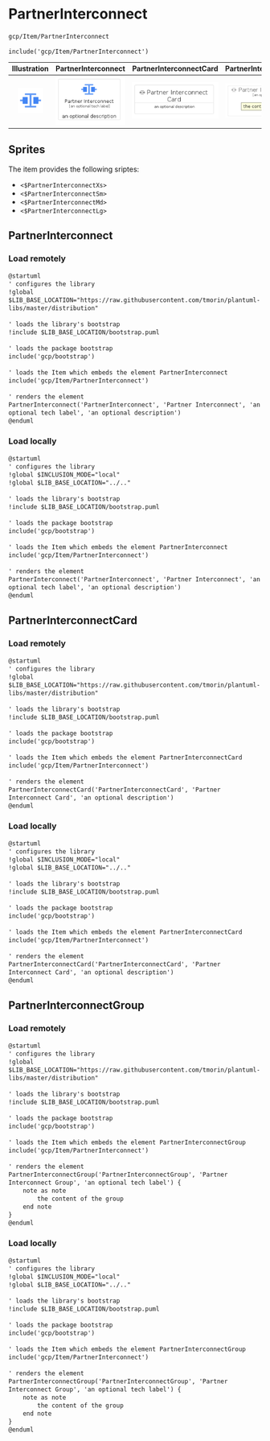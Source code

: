 # PartnerInterconnect


```text
gcp/Item/PartnerInterconnect
```

```text
include('gcp/Item/PartnerInterconnect')
```



| Illustration | PartnerInterconnect | PartnerInterconnectCard | PartnerInterconnectGroup |
| :---: | :---: | :---: | :---: |
| ![illustration for Illustration](../../gcp/Item/PartnerInterconnect.png) | ![illustration for PartnerInterconnect](../../gcp/Item/PartnerInterconnect.Local.png) | ![illustration for PartnerInterconnectCard](../../gcp/Item/PartnerInterconnectCard.Local.png) | ![illustration for PartnerInterconnectGroup](../../gcp/Item/PartnerInterconnectGroup.Local.png) |



## Sprites
The item provides the following sriptes:

- `<$PartnerInterconnectXs>`
- `<$PartnerInterconnectSm>`
- `<$PartnerInterconnectMd>`
- `<$PartnerInterconnectLg>`





## PartnerInterconnect

### Load remotely
```plantuml
@startuml
' configures the library
!global $LIB_BASE_LOCATION="https://raw.githubusercontent.com/tmorin/plantuml-libs/master/distribution"

' loads the library's bootstrap
!include $LIB_BASE_LOCATION/bootstrap.puml

' loads the package bootstrap
include('gcp/bootstrap')

' loads the Item which embeds the element PartnerInterconnect
include('gcp/Item/PartnerInterconnect')

' renders the element
PartnerInterconnect('PartnerInterconnect', 'Partner Interconnect', 'an optional tech label', 'an optional description')
@enduml
```

### Load locally
```plantuml
@startuml
' configures the library
!global $INCLUSION_MODE="local"
!global $LIB_BASE_LOCATION="../.."

' loads the library's bootstrap
!include $LIB_BASE_LOCATION/bootstrap.puml

' loads the package bootstrap
include('gcp/bootstrap')

' loads the Item which embeds the element PartnerInterconnect
include('gcp/Item/PartnerInterconnect')

' renders the element
PartnerInterconnect('PartnerInterconnect', 'Partner Interconnect', 'an optional tech label', 'an optional description')
@enduml
```

## PartnerInterconnectCard

### Load remotely
```plantuml
@startuml
' configures the library
!global $LIB_BASE_LOCATION="https://raw.githubusercontent.com/tmorin/plantuml-libs/master/distribution"

' loads the library's bootstrap
!include $LIB_BASE_LOCATION/bootstrap.puml

' loads the package bootstrap
include('gcp/bootstrap')

' loads the Item which embeds the element PartnerInterconnectCard
include('gcp/Item/PartnerInterconnect')

' renders the element
PartnerInterconnectCard('PartnerInterconnectCard', 'Partner Interconnect Card', 'an optional description')
@enduml
```

### Load locally
```plantuml
@startuml
' configures the library
!global $INCLUSION_MODE="local"
!global $LIB_BASE_LOCATION="../.."

' loads the library's bootstrap
!include $LIB_BASE_LOCATION/bootstrap.puml

' loads the package bootstrap
include('gcp/bootstrap')

' loads the Item which embeds the element PartnerInterconnectCard
include('gcp/Item/PartnerInterconnect')

' renders the element
PartnerInterconnectCard('PartnerInterconnectCard', 'Partner Interconnect Card', 'an optional description')
@enduml
```

## PartnerInterconnectGroup

### Load remotely
```plantuml
@startuml
' configures the library
!global $LIB_BASE_LOCATION="https://raw.githubusercontent.com/tmorin/plantuml-libs/master/distribution"

' loads the library's bootstrap
!include $LIB_BASE_LOCATION/bootstrap.puml

' loads the package bootstrap
include('gcp/bootstrap')

' loads the Item which embeds the element PartnerInterconnectGroup
include('gcp/Item/PartnerInterconnect')

' renders the element
PartnerInterconnectGroup('PartnerInterconnectGroup', 'Partner Interconnect Group', 'an optional tech label') {
    note as note
        the content of the group
    end note
}
@enduml
```

### Load locally
```plantuml
@startuml
' configures the library
!global $INCLUSION_MODE="local"
!global $LIB_BASE_LOCATION="../.."

' loads the library's bootstrap
!include $LIB_BASE_LOCATION/bootstrap.puml

' loads the package bootstrap
include('gcp/bootstrap')

' loads the Item which embeds the element PartnerInterconnectGroup
include('gcp/Item/PartnerInterconnect')

' renders the element
PartnerInterconnectGroup('PartnerInterconnectGroup', 'Partner Interconnect Group', 'an optional tech label') {
    note as note
        the content of the group
    end note
}
@enduml
```

